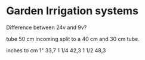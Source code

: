 # Garden Irrigation systems

Difference between 24v and 9v?

tube 50 cm incoming
split to a 40 cm and 30 cm tube.

inches to cm
1" 33,7
1 1/4 42,3 
1 1/2 48,3
